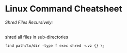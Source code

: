 # Linux Command Cheatsheet

###### Shred Files Recursively:
  shred all files in sub-directories
  
  ```find path/to/dir -type f exec shred -uvz {} \;```
